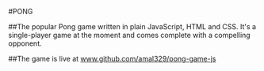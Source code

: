 #PONG 

##The popular Pong game written in plain JavaScript, HTML and CSS. It's a single-player game at the moment and comes complete with a compelling opponent.

##The game is live at www.github.com/amal329/pong-game-js
